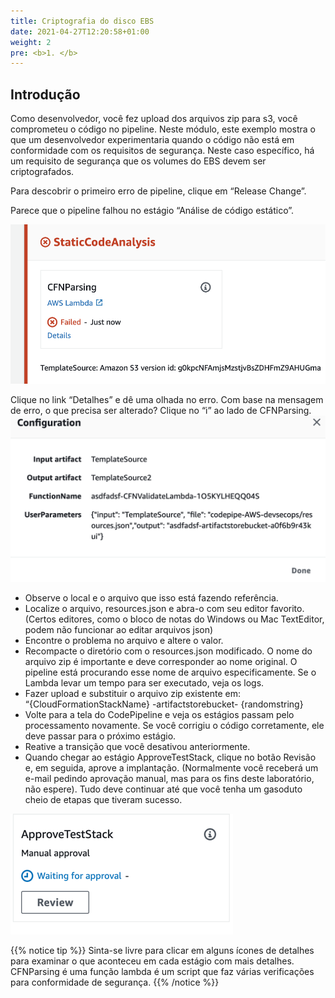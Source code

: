 ```yaml
---
title: Criptografia do disco EBS
date: 2021-04-27T12:20:58+01:00
weight: 2
pre: <b>1. </b>
---
```


## Introdução
Como desenvolvedor, você fez upload dos arquivos zip para s3, você comprometeu o código no pipeline. Neste módulo, este exemplo mostra o que um desenvolvedor experimentaria quando o código não está em conformidade com os requisitos de segurança. Neste caso específico, há um requisito de segurança que os volumes do EBS devem ser criptografados.

Para descobrir o primeiro erro de pipeline, clique em “Release Change”.

Parece que o pipeline falhou no estágio “Análise de código estático”.

![FirstPipelineError](../images/02-firstpipelineerror.png)

Clique no link “Detalhes” e dê uma olhada no erro. Com base na mensagem de erro, o que precisa ser alterado?
Clique no “i” ao lado de CFNParsing.
![CFNParsing](../images/02-CFNParsingInfo.png)


* Observe o local e o arquivo que isso está fazendo referência.
* Localize o arquivo, resources.json e abra-o com seu editor favorito. (Certos editores, como o bloco de notas do Windows ou Mac TextEditor, podem não funcionar ao editar arquivos json)
* Encontre o problema no arquivo e altere o valor.
* Recompacte o diretório com o resources.json modificado. O nome do arquivo zip é importante e deve corresponder ao nome original. O pipeline está procurando esse nome de arquivo especificamente. Se o Lambda levar um tempo para ser executado, veja os logs.
* Fazer upload e substituir o arquivo zip existente em: “{CloudFormationStackName} -artifactstorebucket- {randomstring}
* Volte para a tela do CodePipeline e veja os estágios passam pelo processamento novamente. Se você corrigiu o código corretamente, ele deve passar para o próximo estágio.
* Reative a transição que você desativou anteriormente.
* Quando chegar ao estágio ApproveTestStack, clique no botão Revisão e, em seguida, aprove a implantação. (Normalmente você receberá um e-mail pedindo aprovação manual, mas para os fins deste laboratório, não espere). Tudo deve continuar até que você tenha um gasoduto cheio de etapas que tiveram sucesso.

![TestStack](../images/02-ApprovalStage.png)

{{% notice tip %}}
Sinta-se livre para clicar em alguns ícones de detalhes para examinar o que aconteceu em cada estágio com mais detalhes. CFNParsing é uma função lambda é um script que faz várias verificações para conformidade de segurança.
{{% /notice %}}

